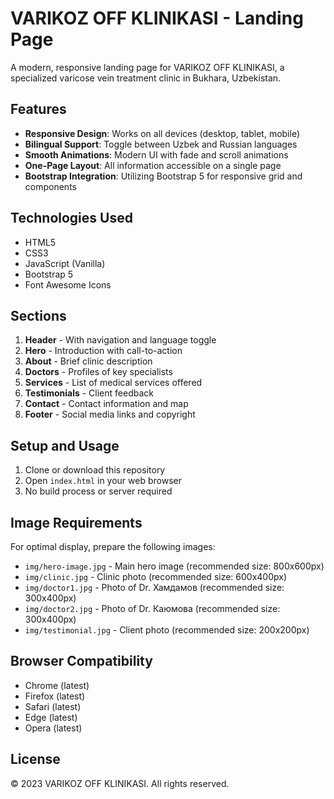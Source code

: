# VARIKOZ OFF KLINIKASI - Landing Page

A modern, responsive landing page for VARIKOZ OFF KLINIKASI, a specialized varicose vein treatment clinic in Bukhara, Uzbekistan.

## Features

- **Responsive Design**: Works on all devices (desktop, tablet, mobile)
- **Bilingual Support**: Toggle between Uzbek and Russian languages
- **Smooth Animations**: Modern UI with fade and scroll animations
- **One-Page Layout**: All information accessible on a single page
- **Bootstrap Integration**: Utilizing Bootstrap 5 for responsive grid and components

## Technologies Used

- HTML5
- CSS3
- JavaScript (Vanilla)
- Bootstrap 5
- Font Awesome Icons

## Sections

1. **Header** - With navigation and language toggle
2. **Hero** - Introduction with call-to-action
3. **About** - Brief clinic description
4. **Doctors** - Profiles of key specialists
5. **Services** - List of medical services offered
6. **Testimonials** - Client feedback
7. **Contact** - Contact information and map
8. **Footer** - Social media links and copyright

## Setup and Usage

1. Clone or download this repository
2. Open `index.html` in your web browser
3. No build process or server required

## Image Requirements

For optimal display, prepare the following images:

- `img/hero-image.jpg` - Main hero image (recommended size: 800x600px)
- `img/clinic.jpg` - Clinic photo (recommended size: 600x400px)
- `img/doctor1.jpg` - Photo of Dr. Хамдамов (recommended size: 300x400px)
- `img/doctor2.jpg` - Photo of Dr. Каюмова (recommended size: 300x400px)
- `img/testimonial.jpg` - Client photo (recommended size: 200x200px)

## Browser Compatibility

- Chrome (latest)
- Firefox (latest)
- Safari (latest)
- Edge (latest)
- Opera (latest)

## License

&copy; 2023 VARIKOZ OFF KLINIKASI. All rights reserved. 